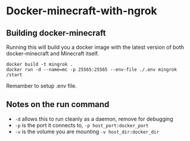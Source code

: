 # Docker-minecraft-with-ngrok
## Building docker-minecraft

Running this will build you a docker image with the latest version of both
docker-minecraft and Minecraft itself.

    docker build -t mingrok .
    docker run -d --name=mc -p 25565:25565 --env-file ./.env mingrok /start

Remamber to setup .env file.
## Notes on the run command

 + `-d` allows this to run cleanly as a daemon, remove for debugging
 + `-p` is the port it connects to, `-p host_port:docker_port`
 + `-v` is the volume you are mounting `-v host_dir:docker_dir`


